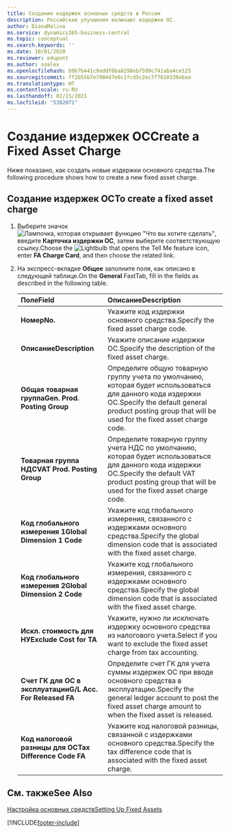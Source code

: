 ```yaml
---
title: Создание издержек основных средств в России
description: Российские улучшения включают издержки ОС.
author: DianaMalina
ms.service: dynamics365-business-central
ms.topic: conceptual
ms.search.keywords: ''
ms.date: 10/01/2020
ms.reviewer: edupont
ms.author: soalex
ms.openlocfilehash: b9b7b441c9addf6ba8298eb7599c741aba4ce125
ms.sourcegitcommit: ff2b55b7e790447e0c1fcd5c2ec7f7610338ebaa
ms.translationtype: HT
ms.contentlocale: ru-RU
ms.lasthandoff: 02/15/2021
ms.locfileid: "5382071"
---
```

# <a name="create-a-fixed-asset-charge"></a><span data-ttu-id="10653-103">Создание издержек ОС</span><span class="sxs-lookup"><span data-stu-id="10653-103">Create a Fixed Asset Charge</span></span>

<span data-ttu-id="10653-104">Ниже показано, как создать новые издержки основного средства.</span><span class="sxs-lookup"><span data-stu-id="10653-104">The following procedure shows how to create a new fixed asset charge.</span></span> 

## <a name="to-create-a-fixed-asset-charge"></a><span data-ttu-id="10653-105">Создание издержек ОС</span><span class="sxs-lookup"><span data-stu-id="10653-105">To create a fixed asset charge</span></span>

1. <span data-ttu-id="10653-106">Выберите значок ![Лампочка, которая открывает функцию "Что вы хотите сделать"](../../media/ui-search/search_small.png "Что вы хотите сделать"), введите **Карточка издержки ОС**, затем выберите соответствующую ссылку.</span><span class="sxs-lookup"><span data-stu-id="10653-106">Choose the ![Lightbulb that opens the Tell Me feature](../../media/ui-search/search_small.png "Tell me what you want to do") icon, enter **FA Charge Card**, and then choose the related link.</span></span>

2. <span data-ttu-id="10653-107">На экспресс-вкладке **Общее** заполните поля, как описано в следующей таблице.</span><span class="sxs-lookup"><span data-stu-id="10653-107">On the **General** FastTab, fill in the fields as described in the following table.</span></span>

   | <span data-ttu-id="10653-108">Поле</span><span class="sxs-lookup"><span data-stu-id="10653-108">Field</span></span>                        | <span data-ttu-id="10653-109">Описание</span><span class="sxs-lookup"><span data-stu-id="10653-109">Description</span></span>                                                  |
   | :--------------------------- | :----------------------------------------------------------- |
   | <span data-ttu-id="10653-110">**Номер**</span><span class="sxs-lookup"><span data-stu-id="10653-110">**No.**</span></span>                      | <span data-ttu-id="10653-111">Укажите код издержки основного средства.</span><span class="sxs-lookup"><span data-stu-id="10653-111">Specify the fixed asset charge code.</span></span>                         |
   | <span data-ttu-id="10653-112">**Описание**</span><span class="sxs-lookup"><span data-stu-id="10653-112">**Description**</span></span>              | <span data-ttu-id="10653-113">Укажите описание издержки ОС.</span><span class="sxs-lookup"><span data-stu-id="10653-113">Specify the description of the fixed asset charge.</span></span>           |
   | <span data-ttu-id="10653-114">**Общая товарная группа**</span><span class="sxs-lookup"><span data-stu-id="10653-114">**Gen. Prod. Posting Group**</span></span> | <span data-ttu-id="10653-115">Определите общую товарную группу учета по умолчанию, которая будет использоваться для данного кода издержки ОС.</span><span class="sxs-lookup"><span data-stu-id="10653-115">Specify the default general product posting group that will be used for the fixed asset charge code.</span></span> |
   | <span data-ttu-id="10653-116">**Товарная группа НДС**</span><span class="sxs-lookup"><span data-stu-id="10653-116">**VAT Prod. Posting Group**</span></span>  | <span data-ttu-id="10653-117">Определите товарную группу учета НДС по умолчанию, которая будет использоваться для данного кода издержки ОС.</span><span class="sxs-lookup"><span data-stu-id="10653-117">Specify the default VAT product posting group that will be used for the fixed asset charge code.</span></span> |
   | <span data-ttu-id="10653-118">**Код глобального измерения 1**</span><span class="sxs-lookup"><span data-stu-id="10653-118">**Global Dimension 1 Code**</span></span>  | <span data-ttu-id="10653-119">Укажите код глобального измерения, связанного с издержками основного средства.</span><span class="sxs-lookup"><span data-stu-id="10653-119">Specify the global dimension code that is associated with the fixed asset charge.</span></span> |
   | <span data-ttu-id="10653-120">**Код глобального измерения 2**</span><span class="sxs-lookup"><span data-stu-id="10653-120">**Global Dimension 2 Code**</span></span>  | <span data-ttu-id="10653-121">Укажите код глобального измерения, связанного с издержками основного средства.</span><span class="sxs-lookup"><span data-stu-id="10653-121">Specify the global dimension code that is associated with the fixed asset charge.</span></span> |
   | <span data-ttu-id="10653-122">**Искл. стоимость для НУ**</span><span class="sxs-lookup"><span data-stu-id="10653-122">**Exclude Cost for TA**</span></span>      | <span data-ttu-id="10653-123">Укажите, нужно ли исключать издержку основного средства из налогового учета.</span><span class="sxs-lookup"><span data-stu-id="10653-123">Select if you want to exclude the fixed asset charge from tax accounting.</span></span> |
   | <span data-ttu-id="10653-124">**Счет ГК для ОС в эксплуатации**</span><span class="sxs-lookup"><span data-stu-id="10653-124">**G/L Acc. For Released FA**</span></span> | <span data-ttu-id="10653-125">Определите счет ГК для учета суммы издержек ОС при вводе основного средства в эксплуатацию.</span><span class="sxs-lookup"><span data-stu-id="10653-125">Specify the general ledger account to post the fixed asset charge amount to when the fixed asset is released.</span></span> |
   | <span data-ttu-id="10653-126">**Код налоговой разницы для ОС**</span><span class="sxs-lookup"><span data-stu-id="10653-126">**Tax Difference Code FA**</span></span>   | <span data-ttu-id="10653-127">Укажите код налоговой разницы, связанной с издержками основного средства.</span><span class="sxs-lookup"><span data-stu-id="10653-127">Specify the tax difference code that is associated with the fixed asset charge.</span></span> |

## <a name="see-also"></a><span data-ttu-id="10653-128">См. также</span><span class="sxs-lookup"><span data-stu-id="10653-128">See Also</span></span>

[<span data-ttu-id="10653-129">Настройка основных средств</span><span class="sxs-lookup"><span data-stu-id="10653-129">Setting Up Fixed Assets</span></span>](../../fa-setup.md)  


[!INCLUDE[footer-include](../../includes/footer-banner.md)]